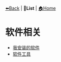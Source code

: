 [⬅️Back](../README.md) | **📝List** | [🏠Home](../README.md)

# 软件相关

- [我安装的软件](software.md)
- [软件工具](tool.md)